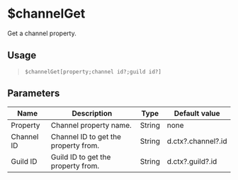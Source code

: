 # $channelGet
Get a channel property.
## Usage
> `$channelGet[property;channel id?;guild id?]`
## Parameters
|    Name    |             Description              |  Type  |   Default value    |
|------------|--------------------------------------|--------|--------------------|
| Property   | Channel property name.               | String | none               |
| Channel ID | Channel ID to get the property from. | String | d.ctx?.channel?.id |
| Guild ID   | Guild ID to get the property from.   | String | d.ctx?.guild?.id   |
